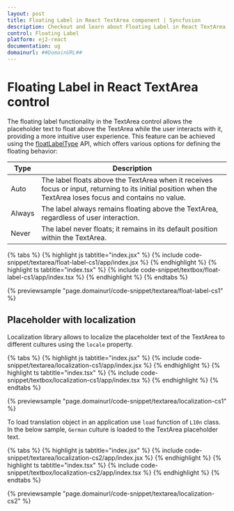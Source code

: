 ```yaml
---
layout: post
title: Floating Label in React TextArea component | Syncfusion
description: Checkout and learn about Floating Label in React TextArea component of Syncfusion Essential JS 2 and more.
control: Floating Label 
platform: ej2-react
documentation: ug
domainurl: ##DomainURL##
---
```


# Floating Label in React TextArea control

The floating label functionality in the TextArea control allows the placeholder text to float above the TextArea while the user interacts with it, providing a more intuitive user experience. This feature can be achieved using the [floatLabelType](https://ej2.syncfusion.com/react/documentation/api/textarea/#floatLabelType) API, which offers various options for defining the floating behavior:

| Type  | Description |
| -- | -- |
| Auto  | The label floats above the TextArea when it receives focus or input, returning to its initial position when the TextArea loses focus and contains no value. |
| Always | The label always remains floating above the TextArea, regardless of user interaction. |
| Never | The label never floats; it remains in its default position within the TextArea. |

{% tabs %}
{% highlight js tabtitle="index.jsx" %}
{% include code-snippet/textarea/float-label-cs1/app/index.jsx %}
{% endhighlight %}
{% highlight ts tabtitle="index.tsx" %}
{% include code-snippet/textbox/float-label-cs1/app/index.tsx %}
{% endhighlight %}
{% endtabs %}

{% previewsample "page.domainurl/code-snippet/textarea/float-label-cs1" %}

## Placeholder with localization

Localization library allows to localize the placeholder text of the TextArea to different cultures using the `locale` property.

{% tabs %}
{% highlight js tabtitle="index.jsx" %}
{% include code-snippet/textarea/localization-cs1/app/index.jsx %}
{% endhighlight %}
{% highlight ts tabtitle="index.tsx" %}
{% include code-snippet/textbox/localization-cs1/app/index.tsx %}
{% endhighlight %}
{% endtabs %}

{% previewsample "page.domainurl/code-snippet/textarea/localization-cs1" %}

To load translation object in an application use `load` function of `L10n` class.
In the below sample, `German` culture is loaded to the TextArea placeholder text.

{% tabs %}
{% highlight js tabtitle="index.jsx" %}
{% include code-snippet/textarea/localization-cs2/app/index.jsx %}
{% endhighlight %}
{% highlight ts tabtitle="index.tsx" %}
{% include code-snippet/textbox/localization-cs2/app/index.tsx %}
{% endhighlight %}
{% endtabs %}

{% previewsample "page.domainurl/code-snippet/textarea/localization-cs2" %}
